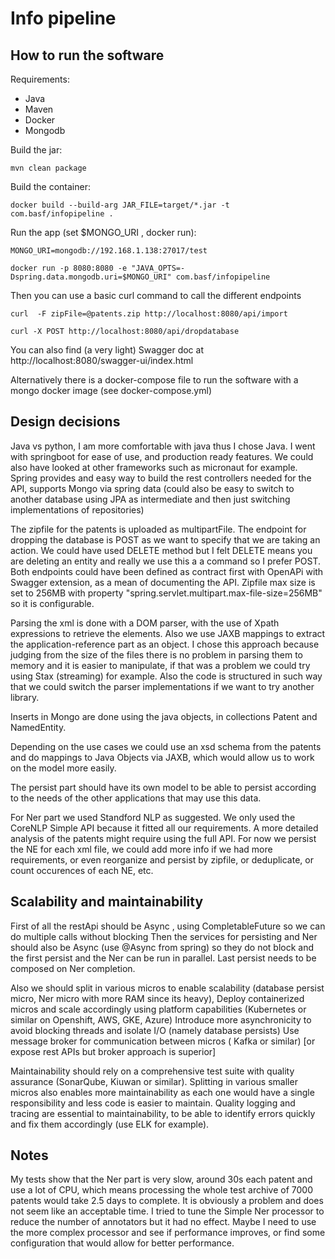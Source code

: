 # Info pipeline


## How to run the software
Requirements: 
* Java
* Maven 
* Docker
* Mongodb 

Build the jar: 

    mvn clean package

Build the container:
   
    docker build --build-arg JAR_FILE=target/*.jar -t com.basf/infopipeline .
    
Run the app (set $MONGO_URI , docker run): 
    
    MONGO_URI=mongodb://192.168.1.138:27017/test
    
    docker run -p 8080:8080 -e "JAVA_OPTS=-Dspring.data.mongodb.uri=$MONGO_URI" com.basf/infopipeline

    
Then you can use a basic curl command to call the different endpoints

    curl  -F zipFile=@patents.zip http://localhost:8080/api/import 

    curl -X POST http://localhost:8080/api/dropdatabase
    
You can also find (a very light) Swagger doc at http://localhost:8080/swagger-ui/index.html
    
Alternatively there is a docker-compose file to run the software with a mongo docker image (see docker-compose.yml)

## Design decisions

Java vs python, I am more comfortable with java thus I chose Java.
I went with springboot for ease of use, and production ready features. We could also have looked at other frameworks such as micronaut for example.
Spring provides and easy way to build the rest controllers needed for the API, supports Mongo via spring data (could also be easy to switch to another database using JPA as intermediate and then just switching implementations of repositories)

The zipfile for the patents is uploaded as multipartFile.
The endpoint for dropping the database is POST as we want to specify that we are taking an action. We could have used DELETE method but I felt DELETE means you are deleting an entity and really we use this a a command so I prefer POST.
Both endpoints could have been defined as contract first with OpenAPi with Swagger extension, as a mean of documenting the API.
Zipfile max size is set to 256MB with property "spring.servlet.multipart.max-file-size=256MB" so it is configurable.

 
Parsing the xml is done with a DOM parser, with the use of Xpath expressions to retrieve the elements.
Also we use JAXB mappings to extract the application-reference part as an object.
I chose this approach because judging from the size of the files there is no problem in parsing them to memory and it is easier to manipulate, if that was a problem we could try using Stax (streaming) for example.
Also the code is structured in such way that we could switch the parser implementations if we want to try another library.

Inserts in Mongo are done using the java objects, in collections Patent and NamedEntity.

Depending on the use cases we could use an xsd schema from the patents and do mappings to Java Objects via JAXB, which would allow us to work on the model more easily.

The persist part should have its own model to be able to persist according to the needs of the other applications that may use this data.

For Ner part we used Standford NLP as suggested. We only used the CoreNLP Simple API because it fitted all our requirements. A more detailed analysis of the patents might require using the full API.
For now we persist the NE for each xml file, we could add more info if we had more requirements, or even reorganize and persist by zipfile, or deduplicate, or count occurences of each NE, etc.


## Scalability and maintainability
First of all the restApi should be Async , using CompletableFuture so we can do multiple calls without blocking
Then the services for persisting and Ner should also be Async (use @Async from spring) so they do not block and the first persist and the Ner can be run in parallel.
Last persist needs to be composed on Ner completion.

Also we should split in various micros to enable scalability (database persist micro, Ner micro with more RAM since its heavy), 
Deploy containerized micros and scale accordingly using platform capabilities (Kubernetes or similar on Openshift, AWS, GKE, Azure)
Introduce more asynchronicity to avoid blocking threads and isolate I/O (namely database persists)
Use message broker for communication between micros ( Kafka or similar) [or expose rest APIs but broker approach is superior]


Maintainability should rely on a comprehensive test suite with quality assurance (SonarQube, Kiuwan or similar).
Splitting in various smaller micros also enables more maintainability as each one would have a single responsibility and less code is easier to maintain.
Quality logging and tracing are essential to maintainability, to be able to identify errors quickly and fix them accordingly (use ELK for example).

## Notes
My tests show that the Ner part is very slow, around 30s each patent and use a lot of CPU, which means processing the whole test archive of 7000 patents would take 2.5 days to complete.
It is obviously a problem and does not seem like an acceptable time.
I tried to tune the Simple Ner processor to reduce the number of annotators but it had no effect.
Maybe I need to use the more complex processor and see if performance improves, or find some configuration that would allow for better performance.

